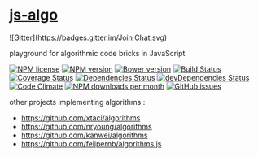 [js-algo](http://aureooms.github.io/js-algo)
====
[![Gitter](https://badges.gitter.im/Join Chat.svg)](https://gitter.im/aureooms/js-algo?utm_source=badge&utm_medium=badge&utm_campaign=pr-badge&utm_content=badge)

playground for algorithmic code bricks in JavaScript

[![NPM license](http://img.shields.io/npm/l/aureooms-js-algo.svg)](https://raw.githubusercontent.com/aureooms/js-algo/master/LICENSE)
[![NPM version](http://img.shields.io/npm/v/aureooms-js-algo.svg)](https://www.npmjs.org/package/aureooms-js-algo)
[![Bower version](http://img.shields.io/bower/v/aureooms-js-algo.svg)](http://bower.io/search/?q=aureooms-js-algo)
[![Build Status](https://travis-ci.org/aureooms/js-algo.svg)](https://travis-ci.org/aureooms/js-algo)
[![Coverage Status](https://coveralls.io/repos/aureooms/js-algo/badge.png)](https://coveralls.io/r/aureooms/js-algo)
[![Dependencies Status](https://david-dm.org/aureooms/js-algo.png)](https://david-dm.org/aureooms/js-algo#info=dependencies)
[![devDependencies Status](https://david-dm.org/aureooms/js-algo/dev-status.png)](https://david-dm.org/aureooms/js-algo#info=devDependencies)
[![Code Climate](https://codeclimate.com/github/aureooms/js-algo.png)](https://codeclimate.com/github/aureooms/js-algo)
[![NPM downloads per month](http://img.shields.io/npm/dm/aureooms-js-algo.svg)](https://www.npmjs.org/package/aureooms-js-algo)
[![GitHub issues](http://img.shields.io/github/issues/aureooms/js-algo.svg)](https://github.com/aureooms/js-algo/issues)


other projects implementing algorithms :

  - https://github.com/xtaci/algorithms
  - https://github.com/nryoung/algorithms
  - https://github.com/kanwei/algorithms
  - https://github.com/felipernb/algorithms.js
